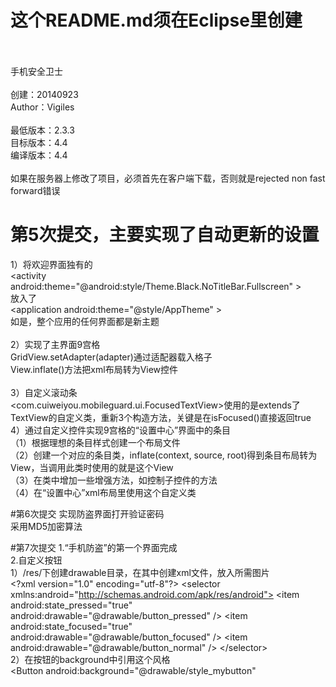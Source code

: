 # 这个README.md须在Eclipse里创建<br/><br/>
手机安全卫士<br/><br/>
创建：20140923<br/>
Author：Vigiles<br/><br/>
最低版本：2.3.3 <br/>
目标版本：4.4 <br/>
编译版本：4.4 <br/><br/>
如果在服务器上修改了项目，必须首先在客户端下载，否则就是rejected non fast forward错误

# 第5次提交，主要实现了自动更新的设置<br/>
1）将欢迎界面独有的<br/>
\<activity android:theme="@android:style/Theme.Black.NoTitleBar.Fullscreen" \><br/>
放入了<br/>
\<application android:theme="@style/AppTheme" \><br/>
如是，整个应用的任何界面都是新主题<br/><br/>
2）实现了主界面9宫格<br/>
GridView.setAdapter(adapter)通过适配器载入格子<br/>
View.inflate()方法把xml布局转为View控件<br/><br/>
3）自定义滚动条<br/>
\<com.cuiweiyou.mobileguard.ui.FocusedTextView\>使用的是extends了TextView的自定义类，重新3个构造方法，关键是在isFocused()直接返回true<br/>
4）通过自定义控件实现9宫格的“设置中心”界面中的条目<br/>
（1）根据理想的条目样式创建一个布局文件<br/>
（2）创建一个对应的条目类，inflate(context, source, root)得到条目布局转为View，当调用此类时使用的就是这个View<br/>
（3）在类中增加一些增强方法，如控制子控件的方法<br/>
（4）在“设置中心”xml布局里使用这个自定义类<br/>

#第6次提交
实现防盗界面打开验证密码<br/>
采用MD5加密算法

#第7次提交
1.“手机防盗”的第一个界面完成<br/>
2.自定义按钮<br/>
1）/res/下创建drawable目录，在其中创建xml文件，放入所需图片<br/>
\<?xml version="1.0" encoding="utf-8"?>
\<selector xmlns:android="http://schemas.android.com/apk/res/android">
    \<item android:state_pressed="true"
          android:drawable="@drawable/button_pressed" /> <!-- 按下 -->
    \<item android:state_focused="true"
          android:drawable="@drawable/button_focused" /> <!-- 焦点 -->
    \<item android:drawable="@drawable/button_normal" /> <!-- 默认 -->
\</selector><br/>
2）在按钮的background中引用这个风格<br/>
\<Button android:background="@drawable/style_mybutton" <br/>
